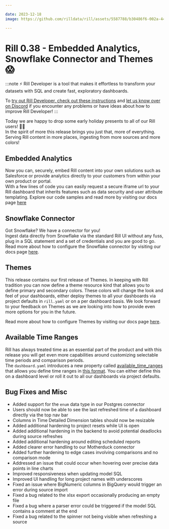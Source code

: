 ```yaml
---

date: 2023-12-18
image: https://github.com/rilldata/rill/assets/5587788/b30486f6-002a-445d-8a1b-955b6ec0066d

---
```


# Rill 0.38 - Embedded Analytics, Snowflake Connector and Themes 😱

:::note
⚡ Rill Developer is a tool that makes it effortless to transform your datasets with SQL and create fast, exploratory dashboards.

To [try out Rill Developer, check out these instructions](../home/install) and [let us know over on Discord](https://bit.ly/3bbcSl9) if you encounter any problems or have ideas about how to improve Rill Developer!
:::
  
Today we are happy to drop some early holiday presents to all of our Rill users! 🎁🎁  
In the spirit of more this release brings you just that, more of everything. Serving Rill content in more places, ingesting from more sources and more colors!

## Embedded Analytics

Now you can, securely, embed Rill content into your own solutions such as Salesforce or provide analytics directly to your customers from within your own product or portal.  
With a few lines of code you can easily request a secure iframe url to your Rill dashboard that inherits features such as data security and user attribute templating. Explore our code samples and read more by visiting our docs page [here](../integrate/embedding)

## Snowflake Connector

Got Snowflake? We have a connector for you!  
Ingest data directly from Snowflake via the standard Rill UI without any fuss, plug in a SQL statement and a set of credentials and you are good to go.
Read more about how to configure the Snowflake connector by visiting our docs page [here](../build/credentials/snowflake).

## Themes

This release contains our first release of Themes. In keeping with Rill tradition you can now define a theme resource kind that allows you to define primary and secondary colors. These colors will change the look and feel of your dashboards, either deploy themes to all your dashboards via project defaults in `rill.yaml` or on a per dashboard basis. We look forward to your feedback on Themes as we are looking into how to provide even more options for you in the future.

Read more about how to configure Themes by visiting our docs page [here](../reference/project-files/themes).


## Available Time Ranges

Rill has always treated time as an essential part of the product and with this release you will get even more capabilities around customizing selectable time periods and comparison periods.  
The `dashboard.yaml` introduces a new property called [available_time_ranges](../reference/project-files/dashboards) that allows you define time ranges in [this format](../reference/rill-iso-extensions).
You can either define this on a dashboard level or roll it out to all our dashboards via project defaults.

## Bug Fixes and Misc
- Added support for the `enum` data type in our Postgres connector
- Users should now be able to see the last refreshed time of a dashboard directly via the top nav bar
- Columns in Time Detailed Dimension tables should now be resizable
- Added additional hardening to project resets while UI is open
- Added additional hardening in the backend to avoid potential deadlocks during source refreshes
- Added additional hardening around editing scheduled reports
- Added clearer error handling to our Motherduck connector
- Added further hardening to edge cases involving comparisons and no comparison mode
- Addressed an issue that could occur when hovering over precise data points in line charts
- Improved responsiveness when updating model SQL
- Improved UI handling for long project names with underscores
- Fixed an issue where BigNumeric columns in BigQuery would trigger an error during source import
- Fixed a bug related to the xlsx export occasionally producing an empty file
- Fixed a bug where a parser error could be triggered if the model SQL contains a comment at the end
- Fixed a bug related to the spinner not being visible when refreshing a source